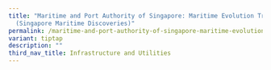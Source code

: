 ```yaml
---
title: "Maritime and Port Authority of Singapore: Maritime Evolution Trail
  (Singapore Maritime Discoveries)"
permalink: /maritime-and-port-authority-of-singapore-maritime-evolution-trail-singapore-maritime-discoveries/
variant: tiptap
description: ""
third_nav_title: Infrastructure and Utilities
---
```

